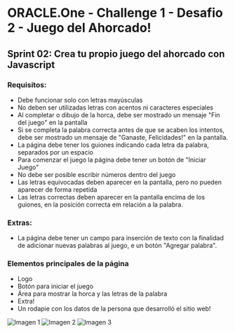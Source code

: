 # ORACLE.One - Challenge 1 - Desafio 2 - Juego del Ahorcado!

## Sprint 02: Crea tu propio juego del ahorcado con Javascript

### Requisitos:

<ul>
    <li>Debe funcionar solo con letras mayúsculas</li>
    <li>No deben ser utilizadas letras con acentos ni caracteres especiales</li>
    <li>Al completar o dibujo de la horca, debe ser mostrado un mensaje "Fin del juego" en la pantalla</li>
    <li>Si se completa la palabra correcta antes de que se acaben los intentos, debe ser mostrado un mensaje de "Ganaste, Felicidades!" en la pantalla.</li>
    <li>La página debe tener los guiones indicando cada letra da palabra, separados por un espacio</li>
    <li>Para comenzar el juego la página debe tener un botón de "Iniciar Juego"</li>
    <li>No debe ser posible escribir números dentro del juego</li>
    <li>Las letras equivocadas deben aparecer en la pantalla, pero no pueden aparecer de forma repetida</li>
    <li>Las letras correctas deben aparecer en la pantalla encima de los guiones, en la posición correcta em relación a la palabra.</li>
</ul>

### Extras:

<ul>
    <li>La página debe tener un campo para inserción de texto con la finalidad de adicionar nuevas palabras al juego, e un botón "Agregar palabra".</li>
</ul>
    
### Elementos principales de la página

<ul>
    <li>Logo
    <li>Botón para iniciar el juego
    <li>Área para mostrar la horca y las letras de la palabra
    <li>Extra!
    <li>Un rodapie con los datos de la persona que desarrolló el sitio web!
</ul>

![Imagen 1](https://raw.githubusercontent.com/battagliajose/Oracle.One_Challenge.1_Desafio.2_Ahorcado/main/img/dise%C3%B1o_figma1.jpg)
![Imagen 2](https://raw.githubusercontent.com/battagliajose/Oracle.One_Challenge.1_Desafio.2_Ahorcado/main/img/dise%C3%B1o_figma2.jpg)
![Imagen 3](https://raw.githubusercontent.com/battagliajose/Oracle.One_Challenge.1_Desafio.2_Ahorcado/main/img/dise%C3%B1o_figma3.jpg)
